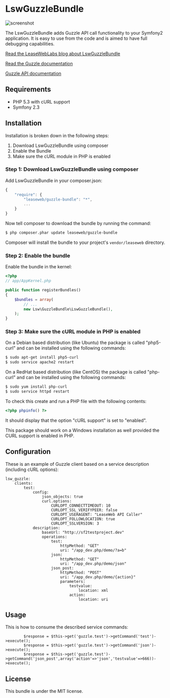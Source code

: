 LswGuzzleBundle
===============

![screenshot](http://www.leaseweblabs.com/wp-content/uploads/2014/03/guzzle_bundle.png)

The LswGuzzleBundle adds Guzzle API call functionality to your Symfony2 application.
It is easy to use from the code and is aimed to have full debugging capabilities.

[Read the LeaseWebLabs blog about LswGuzzleBundle](http://www.leaseweblabs.com/2014/03/guzzle-symfony2-bundle-curl-api-calling/)

[Read the Guzzle documentation](http://guzzle.readthedocs.org/en/latest/docs.html)

[Guzzle API documentation](http://api.guzzlephp.org/)

## Requirements

* PHP 5.3 with cURL support
* Symfony 2.3

## Installation

Installation is broken down in the following steps:

1. Download LswGuzzleBundle using composer
2. Enable the Bundle
3. Make sure the cURL module in PHP is enabled

### Step 1: Download LswGuzzleBundle using composer

Add LswGuzzleBundle in your composer.json:

```js
{
    "require": {
        "leaseweb/guzzle-bundle": "*",
        ...
    }
}
```

Now tell composer to download the bundle by running the command:

``` bash
$ php composer.phar update leaseweb/guzzle-bundle
```

Composer will install the bundle to your project's `vendor/leaseweb` directory.

### Step 2: Enable the bundle

Enable the bundle in the kernel:

``` php
<?php
// app/AppKernel.php

public function registerBundles()
{
    $bundles = array(
        // ...
        new Lsw\GuzzleBundle\LswGuzzleBundle(),
    );
}
```

### Step 3: Make sure the cURL module in PHP is enabled

On a Debian based distribution (like Ubuntu) the package is called "php5-curl" and
can be installed using the following commands:

``` bash
$ sudo apt-get install php5-curl
$ sudo service apache2 restart
```

On a RedHat based distribution (like CentOS) the package is called "php-curl" and
can be installed using the following commands:

``` bash
$ sudo yum install php-curl
$ sudo service httpd restart
```

To check this create and run a PHP file with the following contents:

``` php
<?php phpinfo() ?>
```

It should display that the option "cURL support" is set to "enabled".

This package should work on a Windows installation as well provided the CURL support
is enabled in PHP.

## Configuration

These is an example of Guzzle client based on a service description (including cURL options):


```
lsw_guzzle:
    clients:
        test:
            config:
                json_objects: true
                curl.options:
                    CURLOPT_CONNECTTIMEOUT: 10
                    CURLOPT_SSL_VERIFYPEER: false
                    CURLOPT_USERAGENT: "LeaseWeb API Caller"
                    CURLOPT_FOLLOWLOCATION: true
                    CURLOPT_SSLVERSION: 3
            description:
                baseUrl: "http://sf2testproject.dev"
                operations: 
                    test: 
                        httpMethod: "GET"
                        uri: "/app_dev.php/demo/?a=b"
                    json: 
                        httpMethod: "GET"
                        uri: "/app_dev.php/demo/json"
                    json_post: 
                        httpMethod: "POST"
                        uri: "/app_dev.php/demo/{action}"
                        parameters:
                            testvalue:
                                location: xml
                            action:
                                location: uri
```

## Usage

This is how to consume the described service commands:

```
    	$response = $this->get('guzzle.test')->getCommand('test')->execute();
    	$response = $this->get('guzzle.test')->getCommand('json')->execute();
    	$response = $this->get('guzzle.test')->getCommand('json_post',array('action'=>'json','testvalue'=>666))->execute();
```

## License

This bundle is under the MIT license.

